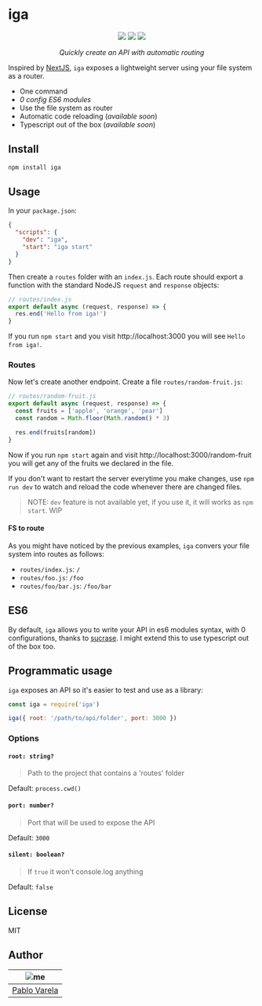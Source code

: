 # iga

<p align="center">
  <a href="https://travis-ci.org/pablopunk/iga"><img src="https://img.shields.io/travis/pablopunk/iga.svg" /></a>
  <a href="https://github.com/pablopunk/miny"><img src="https://img.shields.io/badge/made_with-miny-1eced8.svg" /></a>
  <a href="https://www.npmjs.com/package/iga"><img src="https://img.shields.io/npm/dt/iga.svg" /></a>
</p>

<p align="center">
  <i>Quickly create an API with automatic routing</i>
</p>

Inspired by [NextJS](https://github.com/zeit/next.js), `iga` exposes a lightweight server using your file system as a router.

- One command
- _0 config ES6 modules_
- Use the file system as router
- Automatic code reloading (_available soon_)
- Typescript out of the box (_available soon_)

## Install

```sh
npm install iga
```

## Usage

In your `package.json`:

```json
{
  "scripts": {
    "dev": "iga",
    "start": "iga start"
  }
}
```

Then create a `routes` folder with an `index.js`. Each route should export a function with the standard NodeJS `request` and `response` objects:

```js
// routes/index.js
export default async (request, response) => {
  res.end('Hello from iga!')
}
```

If you run `npm start` and you visit http://localhost:3000 you will see `Hello from iga!`.

### Routes

Now let's create another endpoint. Create a file `routes/random-fruit.js`:

```js
// routes/random-fruit.js
export default async (request, response) => {
  const fruits = ['apple', 'orange', 'pear']
  const random = Math.floor(Math.random() * 3)

  res.end(fruits[random])
}
```

Now if you run `npm start` again and visit http://localhost:3000/random-fruit you will get any of the fruits we declared in the file.

If you don't want to restart the server everytime you make changes, use `npm run dev` to watch and reload the code whenever there are changed files.

> NOTE: `dev` feature is not available yet, if you use it, it will works as `npm start`. WIP

#### FS to route

As you might have noticed by the previous examples, `iga` convers your file system into routes as follows:

- `routes/index.js`: `/`
- `routes/foo.js`: `/foo`
- `routes/foo/bar.js`: `/foo/bar`

## ES6

By default, `iga` allows you to write your API in es6 modules syntax, with 0 configurations, thanks to [sucrase](https://sucrase.io). I might extend this to use typescript out of the box too.

## Programmatic usage

`iga` exposes an API so it's easier to test and use as a library:

```js
const iga = require('iga')

iga({ root: '/path/to/api/folder', port: 3000 })
```

### Options

#### `root: string?`

> Path to the project that contains a 'routes' folder

Default: `process.cwd()`

#### `port: number?`

> Port that will be used to expose the API

Default: `3000`

#### `silent: boolean?`

> If `true` it won't console.log anything

Default: `false`

## License

MIT

## Author

| ![me](https://gravatar.com/avatar/fa50aeff0ddd6e63273a068b04353d9d?size=100) |
| ---------------------------------------------------------------------------- |
| [Pablo Varela](https://pablo.pink)                                           |
